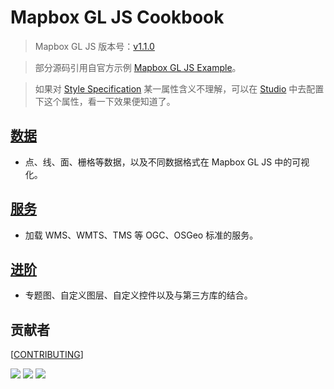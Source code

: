 # Mapbox GL JS Cookbook

> Mapbox GL JS 版本号：[v1.1.0](https://docs.mapbox.com/mapbox-gl-js/overview/)

> 部分源码引用自官方示例 [Mapbox GL JS Example](https://docs.mapbox.com/mapbox-gl-js/examples/)。

> 如果对 [Style Specification](https://docs.mapbox.com/mapbox-gl-js/style-spec/) 某一属性含义不理解，可以在 [Studio](https://studio.mapbox.com/) 中去配置下这个属性，看一下效果便知道了。


## [数据](https://giser.xyz/mapbox-gl-js-cookbook/data/)
  * 点、线、面、栅格等数据，以及不同数据格式在 Mapbox GL JS 中的可视化。
## [服务](https://giser.xyz/mapbox-gl-js-cookbook/service//)
  * 加载 WMS、WMTS、TMS 等 OGC、OSGeo 标准的服务。
## [进阶](https://giser.xyz/mapbox-gl-js-cookbook/advance/)
  * 专题图、自定义图层、自定义控件以及与第三方库的结合。


## 贡献者
[[CONTRIBUTING](CONTRIBUTING.md)]

[![](https://avatars2.githubusercontent.com/u/20068340?s=60&v=4)](https://github.com/huanglii/) [![](https://avatars0.githubusercontent.com/u/27879336?s=60&v=4)](https://github.com/JerckyLY) [![](https://avatars1.githubusercontent.com/u/3953310?s=60&v=4)](https://github.com/AllanHao)
